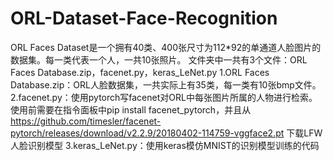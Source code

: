 # ORL-Dataset-Face-Recognition
ORL Faces Dataset是一个拥有40类、400张尺寸为112*92的单通道人脸图片的数据集。每一类代表一个人，一共10张照片。
文件夹中一共有3个文件：ORL Faces Database.zip，facenet.py，keras_LeNet.py
1.ORL Faces Database.zip：ORL人脸数据集，一共实际上有35类，每一类有10张bmp文件。
2.facenet.py：使用pytorch写facenet对ORL中每张图片所属的人物进行检索。使用前需要在指令面板中pip install facenet_pytorch，并且从 https://github.com/timesler/facenet-pytorch/releases/download/v2.2.9/20180402-114759-vggface2.pt 下载LFW人脸识别模型
3.keras_LeNet.py：使用keras模仿MNIST的识别模型训练的代码
